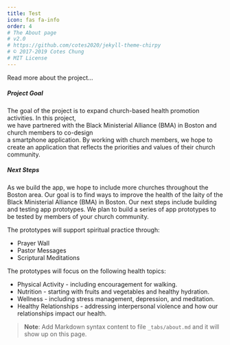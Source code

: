 ```yaml
---
title: Test
icon: fas fa-info
order: 4
# The About page
# v2.0
# https://github.com/cotes2020/jekyll-theme-chirpy
# © 2017-2019 Cotes Chung
# MIT License
---
```

Read more about the project...
##### **Project Goal**
The goal of the project is to expand church-based health promotion activities. In this project,  
we have partnered with the Black Ministerial Alliance (BMA) in Boston and church members to co-design  
a smartphone application. By working with church members, we hope to create an application that reflects the priorities and values of their church community.

##### **Next Steps**

As we build the app, we hope to include more churches throughout the Boston area. Our goal is to find ways to improve the health of the
laity of the Black Ministerial Alliance (BMA) in Boston. Our next steps include building and testing app prototypes. We plan to build a
series of app prototypes to be tested by members of your church community.

The prototypes will support spiritual practice through:
- Prayer Wall
- Pastor Messages
- Scriptural Meditations

The prototypes will focus on the following health topics:
- Physical Activity - including encouragement for walking.
- Nutrition - starting with fruits and vegetables and healthy hydration.
- Wellness - including stress management, depression, and meditation.
- Healthy Relationships - addressing interpersonal violence and how our relationships impact our health.


> **Note**: Add Markdown syntax content to file `_tabs/about.md` and it will show up on this page.
